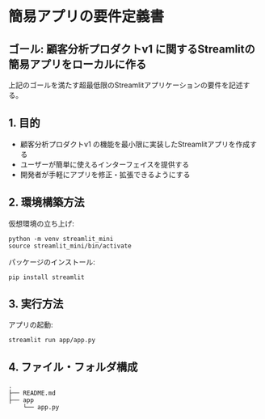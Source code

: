 # 簡易アプリの要件定義書

## ゴール: 顧客分析プロダクトv1 に関するStreamlitの簡易アプリをローカルに作る
上記のゴールを満たす超最低限のStreamlitアプリケーションの要件を記述する。

## 1. 目的
- 顧客分析プロダクトv1 の機能を最小限に実装したStreamlitアプリを作成する
- ユーザーが簡単に使えるインターフェイスを提供する
- 開発者が手軽にアプリを修正・拡張できるようにする

## 2. 環境構築方法
仮想環境の立ち上げ:
```
python -m venv streamlit_mini
source streamlit_mini/bin/activate
```

パッケージのインストール:
```
pip install streamlit
```

## 3. 実行方法
アプリの起動:
```
streamlit run app/app.py
```

## 4. ファイル・フォルダ構成

```
.
├── README.md
├── app
    └── app.py
```